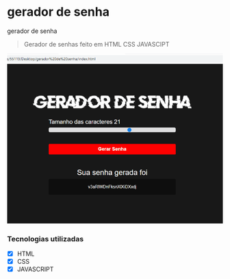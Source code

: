 # gerador de senha
 gerador de senha
> Gerador de senhas  feito em HTML CSS JAVASCIPT
<img src="https://github.com/gfranca11/gerador-de-senha/blob/main/Anima%C3%A7%C3%A3o.gif" alt="senha">

### Tecnologias utilizadas

- [x] HTML
- [x] CSS
- [x] JAVASCRIPT
